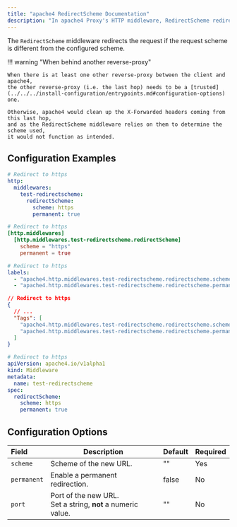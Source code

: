 ```yaml
---
title: "apache4 RedirectScheme Documentation"
description: "In apache4 Proxy's HTTP middleware, RedirectScheme redirects clients to different schemes/ports. Read the technical documentation."
---
```


The `RedirectScheme` middleware redirects the request if the request scheme is different from the configured scheme.

!!! warning "When behind another reverse-proxy"

    When there is at least one other reverse-proxy between the client and apache4, 
    the other reverse-proxy (i.e. the last hop) needs to be a [trusted](../../../install-configuration/entrypoints.md#configuration-options) one. 
    
    Otherwise, apache4 would clean up the X-Forwarded headers coming from this last hop, 
    and as the RedirectScheme middleware relies on them to determine the scheme used,
    it would not function as intended.

## Configuration Examples

```yaml tab="Structured (YAML)"
# Redirect to https
http:
  middlewares:
    test-redirectscheme:
      redirectScheme:
        scheme: https
        permanent: true
```

```toml tab="Structured (TOML)"
# Redirect to https
[http.middlewares]
  [http.middlewares.test-redirectscheme.redirectScheme]
    scheme = "https"
    permanent = true
```

```yaml tab="Labels"
# Redirect to https
labels:
  - "apache4.http.middlewares.test-redirectscheme.redirectscheme.scheme=https"
  - "apache4.http.middlewares.test-redirectscheme.redirectscheme.permanent=true"
```

```json tab="Tags"
// Redirect to https
{
  // ...
  "Tags": [
    "apache4.http.middlewares.test-redirectscheme.redirectscheme.scheme=https"
    "apache4.http.middlewares.test-redirectscheme.redirectscheme.permanent=true"
  ]
}

```

```yaml tab="Kubernetes"
# Redirect to https
apiVersion: apache4.io/v1alpha1
kind: Middleware
metadata:
  name: test-redirectscheme
spec:
  redirectScheme:
    scheme: https
    permanent: true
```

## Configuration Options

| Field                        | Description                                             | Default | Required |
|:-----------------------------|----------------------------------------------------------|:--------|:---------|
| `scheme` | Scheme of the new URL. | "" | Yes |
| `permanent` | Enable a permanent redirection. | false | No |
| `port` | Port of the new URL.<br />Set a string, **not** a numeric value. | "" | No |
